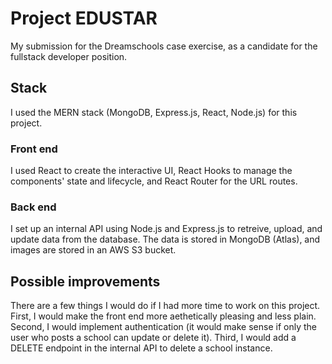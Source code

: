 # Project EDUSTAR

My submission for the Dreamschools case exercise, as a candidate for the fullstack developer position.

## Stack

I used the MERN stack (MongoDB, Express.js, React, Node.js) for this project.

### Front end

I used React to create the interactive UI, React Hooks to manage the components' state and lifecycle, and React Router for the URL routes.

### Back end

I set up an internal API using Node.js and Express.js to retreive, upload, and update data from the database.
The data is stored in MongoDB (Atlas), and images are stored in an AWS S3 bucket.

## Possible improvements

There are a few things I would do if I had more time to work on this project.  
First, I would make the front end more aethetically pleasing and less plain.
Second, I would implement authentication (it would make sense if only the user who posts a school can update or delete it).
Third, I would add a DELETE endpoint in the internal API to delete a school instance.
